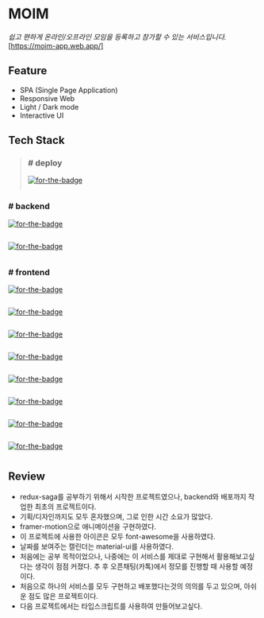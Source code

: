 # **MOIM**
*쉽고 편하게 온라인/오프라인 모임을 등록하고 참가할 수 있는 서비스입니다.*
[https://moim-app.web.app/]

## **Feature**
- SPA (Single Page Application)
- Responsive Web
- Light / Dark mode
- Interactive UI  
 
## **Tech Stack**
> ### # deploy
> <a href="https://github.com/firebase/firebase-js-sdk" target="blank" style="display:block;height:28px"><img alt="for-the-badge" src="https://img.shields.io/badge/firebase-v8.3.1-FFCA28?logo=firebase&amp;style=for-the-badge"></a>

### # backend
<a href="https://github.com/nodejs/node" target="blank" style="display:block;height:28px"><img alt="for-the-badge" src="https://img.shields.io/badge/node.js-v12.13.0-339933?logo=node.js&amp;style=for-the-badge"></a>  
<a href="https://github.com/expressjs/express" target="blank" style="display:block;height:28px"><img alt="for-the-badge" src="https://img.shields.io/badge/express-v4.17.1-000000?logo=express&amp;style=for-the-badge"></a>

### # frontend
<a href="https://github.com/facebook/react" target="blank" style="display:block;height:28px"><img alt="for-the-badge" src="https://img.shields.io/badge/react-v16.13.1-61DAFB?logo=react&amp;style=for-the-badge"></a>  
<a href="https://github.com/reduxjs/redux" target="blank" style="display:block;height:28px"><img alt="for-the-badge" src="https://img.shields.io/badge/redux-v4.0.5-764ABC?logo=redux&amp;style=for-the-badge"></a>  
<a href="https://github.com/redux-saga/redux-saga" target="blank" style="display:block;height:28px"><img alt="for-the-badge" src="https://img.shields.io/badge/redux saga-v1.1.3-999999?logo=reduxsaga&amp;style=for-the-badge"></a>  
<a href="https://github.com/webpack/webpack" target="blank" style="display:block;height:28px"><img alt="for-the-badge" src="https://img.shields.io/badge/webpack-v4.43.0-8DD6F9?logo=webpack&amp;style=for-the-badge"></a>  
<a href="https://github.com/styled-components/styled-components" target="blank" style="display:block;height:28px"><img alt="for-the-badge" src="https://img.shields.io/badge/styled components-v5.2.1-DB7093?logo=styledcomponents&amp;style=for-the-badge"></a>  
<a href="https://github.com/lodash/lodash" target="blank" style="display:block;height:28px"><img alt="for-the-badge" src="https://img.shields.io/badge/lodash-v4.17.15-3492FF?logo=lodash&amp;style=for-the-badge"></a>  
<a href="https://github.com/framer/motion" target="blank" style="display:block;height:28px"><img alt="for-the-badge" src="https://img.shields.io/badge/framer motion-v1.11.0-0055FF?logo=framer&amp;style=for-the-badge"></a>  
<a href="https://github.com/mui/material-ui" target="blank" style="display:block;height:28px"><img alt="for-the-badge" src="https://img.shields.io/badge/material ui-v4.11.4-757575?logo=materialdesign&amp;style=for-the-badge"></a> 

## **Review**
- redux-saga를 공부하기 위해서 시작한 프로젝트였으나, backend와 배포까지 작업한 최초의 프로젝트이다.
- 기획/디자인까지도 모두 혼자했으며, 그로 인한 시간 소요가 많았다.
- framer-motion으로 애니메이션을 구현하였다.
- 이 프로젝트에 사용한 아이콘은 모두 font-awesome을 사용하였다.
- 날짜를 보여주는 캘린더는 material-ui를 사용하였다.
- 처음에는 공부 목적이었으나, 나중에는 이 서비스를 제대로 구현해서 활용해보고싶다는 생각이 점점 커졌다. 추 후 오픈채팅(카톡)에서 정모를 진행할 때 사용할 예정이다.
- 처음으로 하나의 서비스를 모두 구현하고 배포했다는것의 의의를 두고 있으며, 아쉬운 점도 많은 프로젝트이다.
- 다음 프로젝트에서는 타입스크립트를 사용하여 만들어보고싶다.